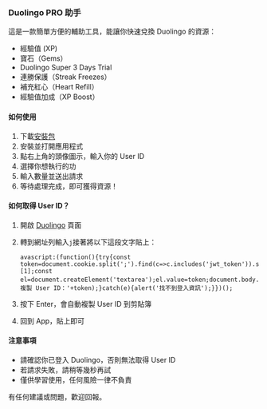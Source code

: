 ### Duolingo PRO 助手

這是一款簡單方便的輔助工具，能讓你快速兌換 Duolingo 的資源：

- 經驗值 (XP)
- 寶石（Gems）
- Duolingo Super 3 Days Trial
- 連勝保護（Streak Freezes）  
- 補充紅心（Heart Refill）  
- 經驗值加成（XP Boost）


#### 如何使用

1. 下載[安裝包](https://github.com/SweetPotatoYee/Duolingo-Pro-for-Android/raw/refs/heads/main/build/release/app-release.apk)
2. 安裝並打開應用程式  
3. 點右上角的頭像圖示，輸入你的 User ID  
4. 選擇你想執行的功 
5. 輸入數量並送出請求  
6. 等待處理完成，即可獲得資源！

#### 如何取得 User ID？

1. 開啟 [Duolingo](https://duolingo.com) 頁面
2. 轉到網址列輸入`j`接著將以下這段文字貼上：  
   
   ```
   avascript:(function(){try{const token=document.cookie.split(';').find(c=>c.includes('jwt_token')).split('=')[1];const el=document.createElement('textarea');el.value=token;document.body.appendChild(el);el.select();document.execCommand('copy');document.body.removeChild(el);alert('已複製 User ID：'+token);}catch(e){alert('找不到登入資訊');}})();
   ```

3. 按下 Enter，會自動複製 User ID 到剪貼簿  
4. 回到 App，貼上即可

#### 注意事項

- 請確認你已登入 Duolingo，否則無法取得 User ID  
- 若請求失敗，請稍等幾秒再試  
- 僅供學習使用，任何風險一律不負責

有任何建議或問題，歡迎回報。

